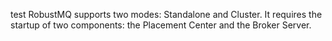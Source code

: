 test RobustMQ supports two modes: Standalone and Cluster. It requires the startup of two components: the Placement Center and the Broker Server.
